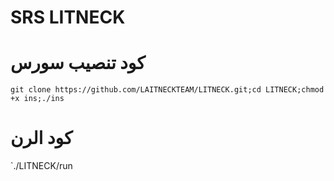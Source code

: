 SRS LITNECK
========



كود تنصيب سورس
============

`git clone https://github.com/LAITNECKTEAM/LITNECK.git;cd LITNECK;chmod +x ins;./ins`

كود الرن 
======

`./LITNECK/run
